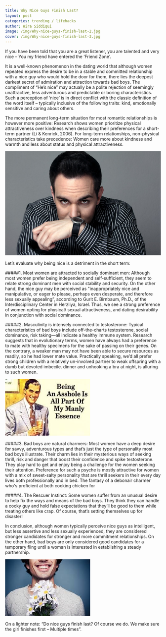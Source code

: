```yaml
---
title: Why Nice Guys Finish Last?
layout: post
categories: trending / lifehacks
author: Hira Siddiqui
image: /img/Why-nice-guys-finish-last-2.jpg
cover: /img/Why-nice-guys-finish-last-3.jpg
---
```



If you have been told that you are a great listener, you are talented and very nice – You my friend have entered the ‘Friend Zone’.

It is a well-known phenomenon in the dating world that although women repeated express the desire to be in a stable and committed relationship with a nice guy who would hold the door for them, there lies the deepest darkest secret of admiration and attraction towards bad boys. The compliment of “He’s nice” may actually be a polite rejection of seemingly unattractive, less adventurous and predictable or boring characteristics. Such a perception of  ‘nice’ is in direct conflict with the classic definition of the word itself – typically inclusive of the following traits: kind, emotionally sensitive and caring about others.

The more permanent long-term situation for most romantic relationships is however more positive: Research shows women prioritize physical attractiveness over kindness when describing their preferences for a short-term partner (Li & Kenrick, 2006). For long-term relationships, non-physical characteristics take precedence: Women care more about kindness and warmth and less about status and physical attractiveness.

![Existential - Why Nice Guys Finish Last?](/img/Why-nice-guys-finish-last.jpg)

Let’s evaluate why being nice is a detriment in the short term:

#####1. Most women are attracted to socially dominant men: 
Although most women prefer being independent and self-sufficient, they seem to relate strong dominant men with social stability and security. On the other hand, the nice guy may be perceived as "inappropriately nice and manipulative, or eager to please, perhaps even desperate, and therefore less sexually appealing”, according to Gurit E. Birnbaum, Ph.D., of the Interdisciplinary Center in Herzliya, Israel. Thus, we see a strong preference of women opting for physical/ sexual attractiveness, and dating desirability in conjunction with social dominance.

#####2. Masculinity is intensely connected to testosterone:
Typical characteristics of bad boys include off-the-charts testosterone, social dominance, risk taking—all indicate a healthy immune system. Research suggests that in evolutionary terms, women have always had a preference to mate with healthy specimens for the sake of passing on their genes. On the contrary, a weaker man may not have been able to secure resources as readily, so he had lower mate value. Practically speaking, we’d all prefer strong children with a relatively un-involved partner to weak offspring with a dumb but devoted imbecile.
dinner and unhooking a bra at night, is alluring to such women.

![Existential - Why Nice Guys Finish Last?](/img/Why-nice-guys-finish-last-4.jpg)

#####3. Bad boys are natural charmers:
Most women have a deep desire for savvy, adventurous types and that’s just the type of personality most bad boys illustrate. Their charm lies in their mysterious ways of seeking thrill, risk and danger that boost their confidence and spike testosterone. They play hard to get and enjoy being a challenge for the women seeking their attention. Preference for such a psyche is mostly attractive for women with a mix of sweet-salty personality that are thrill seekers in their every day lives both professionally and in bed. The fantasy of a debonair charmer who's proficient at both cooking chicken for 

#####4. The Rescuer Instinct:
Some women suffer from an unusual desire to help fix the ways and means of the bad boys. They think they can handle a cocky guy and hold false expectations that they’ll be good to them while treating others like crap. Of course, that’s setting themselves up for disaster!


In conclusion, although women typically perceive nice guys as intelligent, but less assertive and less sexually experienced, they are considered stronger candidates for stronger and more commitment relationships. On the other hand, bad boys are only considered good candidates for a temporary fling until a woman is interested in establishing a steady partnership.

![Existential - Why Nice Guys Finish Last?](/img/Why-nice-guys-finish-last-5.jpg)

On a lighter note: “Do nice guys finish last? Of course we do. We make sure the girl finishes first – Multiple times”.

